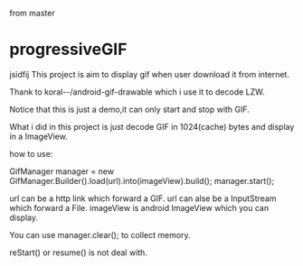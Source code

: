 from master
# progressiveGIF
jsidfij
This project is aim to display gif when user download it from internet.

Thank to koral--/android-gif-drawable which i use it to decode LZW.

Notice that this is just a demo,it can only start and stop with GIF.

What i did in this project is just decode GIF in 1024(cache) bytes and display in a ImageView.

how to use:

GifManager manager = new GifManager.Builder().load(url).into(imageView).build();
manager.start();

url can be a http link which forward a GIF.
url can alse be a InputStream which forward a File.
imageView is android ImageView which you can display.

You can use manager.clear(); to collect memory.

reStart() or resume() is not deal with.
